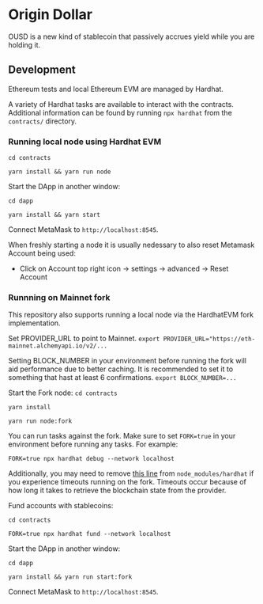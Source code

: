 # Origin Dollar

OUSD is a new kind of stablecoin that passively accrues yield while you are holding it.

## Development

Ethereum tests and local Ethereum EVM are managed by Hardhat.

A variety of Hardhat tasks are available to interact with the contracts. Additional information can be found by running `npx hardhat` from the `contracts/` directory.


### Running local node using Hardhat EVM

`cd contracts`

`yarn install && yarn run node`

Start the DApp in another window:

`cd dapp`

`yarn install && yarn start`

Connect MetaMask to `http://localhost:8545`.

When freshly starting a node it is usually nedessary to also reset Metamask Account being used:
- Click on Account top right icon -> settings -> advanced -> Reset Account

### Runnning on Mainnet fork

This repository also supports running a local node via the HardhatEVM fork implementation.

Set PROVIDER_URL to point to Mainnet.
`export PROVIDER_URL="https://eth-mainnet.alchemyapi.io/v2/...`

Setting BLOCK_NUMBER in your environment before running the fork will aid performance due to better caching. It is recommended to set it to something that hast at least 6 confirmations.
`export BLOCK_NUMBER=...`

Start the Fork node:
`cd contracts`

`yarn install`

`yarn run node:fork`

You can run tasks against the fork. Make sure to set `FORK=true` in your environment before running any tasks. For example:

`FORK=true npx hardhat debug --network localhost`

Additionally, you may need to remove [this line](https://github.com/nomiclabs/hardhat/blob/fc50a94a688ed5007a429857b808aae76441095c/packages/hardhat-core/src/internal/core/providers/http.ts#L119) from `node_modules/hardhat` if you experience timeouts running on the fork. Timeouts occur because of how long it takes to retrieve the blockchain state from the provider.

Fund accounts with stablecoins:

`cd contracts`

`FORK=true npx hardhat fund --network localhost`

Start the DApp in another window:

`cd dapp`

`yarn install && yarn run start:fork`

Connect MetaMask to `http://localhost:8545`.

